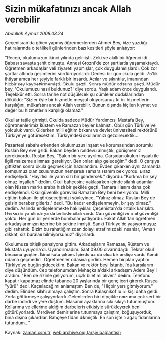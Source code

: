 # Sizin mükafatınızı ancak Allah verebilir

*Abdullah Aymaz 2008.08.24*

<tr><td class="metin" colspan="2" style="padding-top: 20px; padding-left: 5px; padding-right: 10px;">Çeçenistan'da görev yapmış öğretmenlerden Ahmet Bey, bize yazdığı hatıralarında o tehlikeli günlerinden bazı kesitleri şöyle anlatıyor:</td></tr><tr><td class="metin" colspan="2" style="padding-top: 20px; padding-left: 5px; padding-right: 10px;"><p>"Recep, okulumuzun ikinci yılında gelmişti. Zeki ve akıllı bir öğrenci idi. Babası savaşta şehit olmuştu. Annesi Grozni'de zor şartlarda yaşamaktaydı. Öğretmen arkadaşlar veli ziyareti yapmışlar, çok duygulanmışlardı. Çok zor şartlar altında geçimlerini sürdürüyorlardı. Dedesi bir gün okula geldi. 75'lik ihtiyar amca her şeyiyle farklı bir insandı. Acılar ve sıkıntılar, imanından hiçbir şey kaybettirmemişti. Okulu gezdi. Sonra müdür odasına geçti. Müdür bey, 'Okulumuzu nasıl buldunuz?' diye sordu. Yaşlı adam önce duygulandı. Teşekkür etti. Sonra tarihe not düşülecek şu cümleler dudaklarından döküldü: "Sizler öyle bir hizmetle meşgul oluyorsunuz ki bu hizmetlerin karşılığını, mükafatını ancak Allah verebilir. Bunun dışında biçilen kıymet ve değer bu hizmetlerin karşılığı olamaz." 
<p>Okullar tatile girmişti. Okulda sadece Müdür Yardımcısı Mustafa Bey, öğretmenlerimiz Rüstem ve Ramazan beyler kalmıştı. Öbür gün Türkiye'ye yolculuk vardı. Giderken milli eğitim bakanı ve devlet üniversitesi rektörünü Türkiye'ye götürecektim. Türkiye'deki okullarımızı gezdirecektik... 
<p>Pazartesi sabahı erkenden okulumuzun inşaat ve korumasından sorumlu Ruslan Bey eve geldi. Bakan beyden randevu almıştık, görüşmemiz gerekiyordu. Ruslan Bey, "Sakın bir yere ayrılma. Çarşıdan okulun inşaatı ile ilgili malzeme alınması gerekiyor. Ben onları alıp geleceğim." dedi. O çarşıya gittikten sonra okula geçmek için hazırlandım. Evden çıkarken aynı zamanda komşumuz olan okulumuzun hemşiresi Tamara Hanım bekliyordu. Biraz endişeliydi. "Hayırlısı ile yarın sizi bir göndersek." diyordu. "Korkma bir şey olmaz inşallah." dedim. Okul bahçesine yaklaşırken içinde silahlı adamlar olan Nissan marka araba hızlı bir şekilde geçti. Tamara Hanım daha çok endişelendi. Okul güvenlik görevlisi Ramazan Bey beni bekliyordu. Milli eğitim bakanı ile görüşeceğimizi söyleyince, "Yalnız olmaz, Ruslan Bey de gelsin beraber gideriz." dedi. "Bu kadar endişelenmeyin, bir şey olmaz." dedim. Aslında endişelenmekte haklıydılar. Çeçenistan'da ortalık karışıktı. Herkesin ya elinde ya da belinde silah vardı. Can güvenliği ve mal güvenliği yoktu. Her gün bir yerlerde bombalar patlıyordu. Fakat Allah'tan öğretmen arkadaşlarımızın üzerine bir sekine inmişti. Sanki Türkiye'de yaşıyormuşuz gibi rahattık. Bizim bu rahatlığımızdan dolayı etrafımızdaki insanlar, "Aman dikkat, siz buraları bilmiyorsunuz" diyorlardı. 
<p>Okulumuza bitişik pansiyona gittim. Arkadaşlarım Ramazan, Rüstem ve Mustafa uyuyorlardı. Uyandırmadım. Saat 09.00 civarındaydı. Tekrar okul binasına geçtim. İkinci kata çıktım. İçimde az da olsa bir endişe vardı. Kendi odama geçmedim. Öğretmenler odasına girdim. Hemen bir plan yaptım. Türkiye'ye bugün gidecektim. Bakan ve rektör beyi İstanbul'da karşılarım diye düşündüm. Cep telefonumdan Mohaçkala'daki arkadaşım Adem Bey'i aradım. "Ben de sizinle geliyorum, uçak biletimi alıver." dedim. Telefonu kapatır kapatmaz elinde tabanca 20 yaşlarında bir genç içeri girerek Rusça "yürü" dedi. Kaçırılacağımı anlamıştım. Ben de, "Hiçbir yere gitmiyorum." dedim. Elinden silahı almaya çalıştım. Sonra Kalaşnikof'lu iki kişi daha geldi. Zorla götürmeye çalışıyorlardı. Gelenlerden biri dipçikle omzuma çok sert bir darbe indirdi ve yere düştüm. Masanın ayaklarına sıkı sıkıya tutunmuştum. Kollarıma ve ellerime aldığım darbelerin etkisiyle sürükleyerek beni götürüyorlardı. Merdiven demirlerine tutunmaya çalıştım, boğuşuyorduk, bina dışına çıkardılar. Bahçeye fidan dikmiştik. En son işte o ağaç fidanlarına tutundum..."<br/></p></p></p></p></td></tr>

Kaynak: [zaman.com.tr](http://zaman.com.tr/yazar.do?yazino=729332), [web.archive.org (arşiv bağlantısı)](http://web.archive.org/web/20080925153323/http://www.zaman.com.tr:80/yazar.do?yazino=729332)
